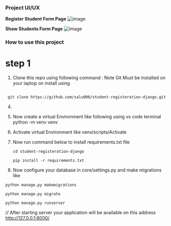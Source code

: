 ### Project UI/UX
**Register Student Form Page**
![image](https://github.com/user-attachments/assets/884eea1c-a63c-4e5c-b9f4-55d32425d158)

**Show Students Form Page**
![image](https://github.com/user-attachments/assets/adb4764b-4509-4afd-b301-9a6ad3f13bed)


### How to use this project 

# step 1
1. Clone this repo using following command : Note Git Must be installed on your laptop on install using 

```

 git clone https://github.com/salu000/student-registeration-django.git

```
4. 
5. Now create a virtual Environment like following using vs code terminal 
  python -m venv venv

6. Activate virtual Environment like 
    venv/scripts/Activate

7. Now run command below to install requirements.txt file
   
   ```
   cd student-registeration-django
   ```
   ```
   pip install -r requirements.txt
   ```

8. Now configure your database in core/settings.py and make migrations like 

      
  ```
  python manage.py makemigrations 
  ```
  ``` 
  python manage.py migrate
  ```
  ``` 
  python manage.py runserver
 ```
// After starting server your application will be available on this address http://127.0.0.1:8000/
